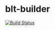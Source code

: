 # blt-builder

[![Build Status](https://travis-ci.org/meetup/sbt-builder.svg?branch=master)](https://travis-ci.org/meetup/sbt-builder)
